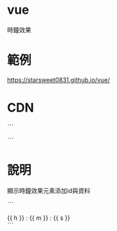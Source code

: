 # vue
時鐘效果

# 範例
https://starsweet0831.github.io/vue/

# CDN

ˋˋˋ

<script src="https://unpkg.com/vue@next"></script>
<script src="https://starsweet0831.github.io/vue/main.js"></script>
ˋˋˋ


# 說明
顯示時鐘效果元素添加id與資料

ˋˋˋ
<div id="clock">
        {{ h }} : {{ m }} : {{ s }}
    </div>
    ˋˋˋ

